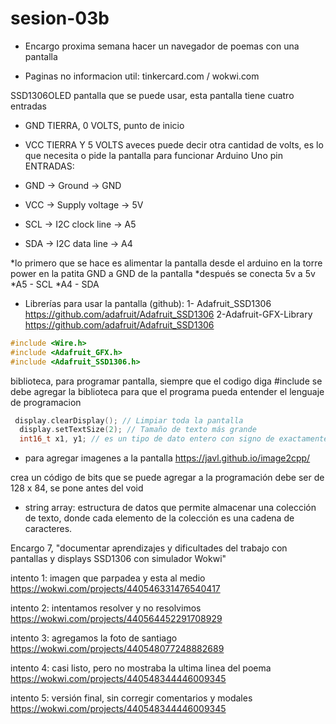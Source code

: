 # sesion-03b

- Encargo proxima semana hacer un navegador de poemas con una pantalla

- Paginas no informacion util: tinkercard.com  /  wokwi.com

SSD1306OLED pantalla que se puede usar, esta pantalla tiene cuatro entradas

- GND TIERRA, 0 VOLTS, punto de inicio
- VCC TIERRA Y 5 VOLTS aveces puede decir otra cantidad de volts, es lo que necesita o pide la pantalla para funcionar
Arduino Uno pin ENTRADAS:

- GND -> Ground -> GND
- VCC -> Supply voltage -> 5V
- SCL -> I2C clock line -> A5
- SDA -> I2C data line -> A4

*lo primero que se hace es alimentar la pantalla desde el arduino en la torre power en la patita GND a GND de la pantalla
*después se conecta 5v a 5v
*A5 - SCL
*A4 - SDA

- Librerías para usar la pantalla (github):
1- Adafruit_SSD1306 <https://github.com/adafruit/Adafruit_SSD1306>
2-Adafruit-GFX-Library <https://github.com/adafruit/Adafruit_SSD1306>
  
```cpp
#include <Wire.h>
#include <Adafruit_GFX.h>
#include <Adafruit_SSD1306.h>
```

biblioteca, para programar pantalla, siempre que el codigo diga #include se debe agregar la biblioteca para que el programa pueda entender el lenguaje de programacion

```cpp
 display.clearDisplay(); // Limpiar toda la pantalla
  display.setTextSize(2); // Tamaño de texto más grande
  int16_t x1, y1; // es un tipo de dato entero con signo de exactamente 16 bits 

```

- para agregar imagenes a la pantalla <https://javl.github.io/image2cpp/>

crea un código de bits que se puede agregar a la programación debe ser de 128 x 84, se pone antes del void

- string array:  estructura de datos que permite almacenar una colección de texto, donde cada elemento de la colección es una cadena de caracteres.

Encargo 7,
"documentar aprendizajes y dificultades del trabajo con pantallas y displays SSD1306 con simulador Wokwi"

intento 1: imagen que parpadea y esta al medio https://wokwi.com/projects/440546331476540417

intento 2: intentamos resolver y no resolvimos https://wokwi.com/projects/440564452291708929

intento 3: agregamos la foto de santiago https://wokwi.com/projects/440548077248882689

intento 4: casi listo, pero no mostraba la ultima linea del poema https://wokwi.com/projects/440548344446009345

intento 5: versión final, sin corregir comentarios y modales https://wokwi.com/projects/440548344446009345

  
